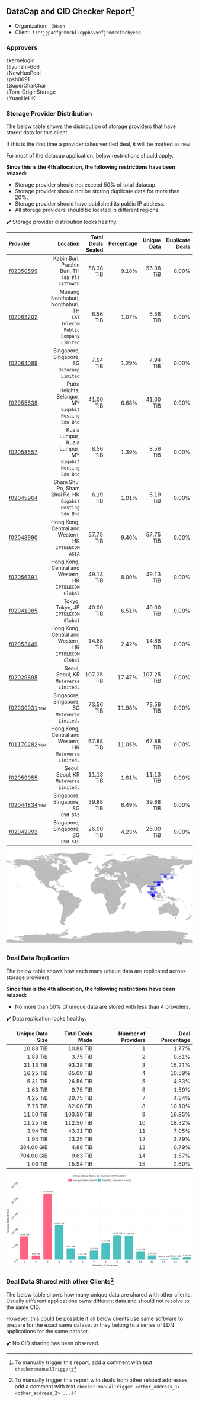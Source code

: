 ## DataCap and CID Checker Report[^1]
 - Organization: ` XHash`
 - Client: `f1r7jgp4cfgnhmcbl2eppbsv5efjnmmccfbchyesq`
### Approvers
`1`kernelogic<br/>`1`liyunzhi-666<br/>`1`NewHuoPool<br/>`1`psh0691<br/>`1`SuperChaiChai<br/>`1`Tom-OriginStorage<br/>`1`YuanHeHK

### Storage Provider Distribution
The below table shows the distribution of storage providers that have stored data for this client.

If this is the first time a provider takes verified deal, it will be marked as `new`.

For most of the datacap application, below restrictions should apply.

**Since this is the 4th allocation, the following restrictions have been relaxed:**
 - Storage provider should not exceed 50% of total datacap.
 - Storage provider should not be storing duplicate data for more than 20%.
 - Storage provider should have published its public IP address.
 - All storage providers should be located in different regions.

✔️ Storage provider distribution looks healthy.

| Provider                                                    |                                                                   Location | Total Deals Sealed | Percentage | Unique Data | Duplicate Deals |
| :---------------------------------------------------------- | -------------------------------------------------------------------------: | -----------------: | ---------: | ----------: | --------------: |
| [f02050599](https://filfox.info/en/address/f02050599)       |                        Kabin Buri, Prachin Buri, TH<br/>`408 Fl4 CATTOWER` |          56.38 TiB |      9.18% |   56.38 TiB |           0.00% |
| [f02063202](https://filfox.info/en/address/f02063202)       | Mueang Nonthaburi, Nonthaburi, TH<br/>`CAT Telecom Public Company Limited` |           6.56 TiB |      1.07% |    6.56 TiB |           0.00% |
| [f02064089](https://filfox.info/en/address/f02064089)       |                            Singapore, Singapore, SG<br/>`Datacamp Limited` |           7.94 TiB |      1.29% |    7.94 TiB |           0.00% |
| [f02055638](https://filfox.info/en/address/f02055638)       |                  Putra Heights, Selangor, MY<br/>`Gigabit Hosting Sdn Bhd` |          41.00 TiB |      6.68% |   41.00 TiB |           0.00% |
| [f02058557](https://filfox.info/en/address/f02058557)       |               Kuala Lumpur, Kuala Lumpur, MY<br/>`Gigabit Hosting Sdn Bhd` |           8.56 TiB |      1.39% |    8.56 TiB |           0.00% |
| [f02045964](https://filfox.info/en/address/f02045964)       |               Sham Shui Po, Sham Shui Po, HK<br/>`Gigabit Hosting Sdn Bhd` |           6.19 TiB |      1.01% |    6.19 TiB |           0.00% |
| [f02048990](https://filfox.info/en/address/f02048990)       |                    Hong Kong, Central and Western, HK<br/>`IPTELECOM ASIA` |          57.75 TiB |      9.40% |   57.75 TiB |           0.00% |
| [f02056391](https://filfox.info/en/address/f02056391)       |                  Hong Kong, Central and Western, HK<br/>`IPTELECOM Global` |          49.13 TiB |      8.00% |   49.13 TiB |           0.00% |
| [f02041085](https://filfox.info/en/address/f02041085)       |                                    Tokyo, Tokyo, JP<br/>`IPTELECOM Global` |          40.00 TiB |      6.51% |   40.00 TiB |           0.00% |
| [f02053449](https://filfox.info/en/address/f02053449)       |                  Hong Kong, Central and Western, HK<br/>`IPTELECOM Global` |          14.88 TiB |      2.42% |   14.88 TiB |           0.00% |
| [f02029895](https://filfox.info/en/address/f02029895)       |                                  Seoul, Seoul, KR<br/>`Meteverse Limited.` |         107.25 TiB |     17.47% |  107.25 TiB |           0.00% |
| [f02030031](https://filfox.info/en/address/f02030031)`new`  |                          Singapore, Singapore, SG<br/>`Meteverse Limited.` |          73.56 TiB |     11.98% |   73.56 TiB |           0.00% |
| [f01170282](https://filfox.info/en/address/f01170282)`new`  |                Hong Kong, Central and Western, HK<br/>`Meteverse Limited.` |          67.88 TiB |     11.05% |   67.88 TiB |           0.00% |
| [f02059055](https://filfox.info/en/address/f02059055)       |                                  Seoul, Seoul, KR<br/>`Meteverse Limited.` |          11.13 TiB |      1.81% |   11.13 TiB |           0.00% |
| [f02044834](https://filfox.info/en/address/f02044834)`new`  |                                     Singapore, Singapore, SG<br/>`OVH SAS` |          39.88 TiB |      6.49% |   39.88 TiB |           0.00% |
| [f02042992](https://filfox.info/en/address/f02042992)       |                                     Singapore, Singapore, SG<br/>`OVH SAS` |          26.00 TiB |      4.23% |   26.00 TiB |           0.00% |

<img src="https://raw.githubusercontent.com/data-preservation-programs/filplus-checker-assets/main/filecoin-project/filecoin-plus-large-datasets/issues/1078/1681894519586.png"/>

### Deal Data Replication
The below table shows how each many unique data are replicated across storage providers.


**Since this is the 4th allocation, the following restrictions have been relaxed:**
- No more than 50% of unique data are stored with less than 4 providers.

✔️ Data replication looks healthy.

| Unique Data Size | Total Deals Made | Number of Providers | Deal Percentage |
| ---------------: | ---------------: | ------------------: | --------------: |
|        10.88 TiB |        10.88 TiB |                   1 |           1.77% |
|         1.88 TiB |         3.75 TiB |                   2 |           0.61% |
|        31.13 TiB |        93.38 TiB |                   3 |          15.21% |
|        16.25 TiB |        65.00 TiB |                   4 |          10.59% |
|         5.31 TiB |        26.56 TiB |                   5 |           4.33% |
|         1.63 TiB |         9.75 TiB |                   6 |           1.59% |
|         4.25 TiB |        29.75 TiB |                   7 |           4.84% |
|         7.75 TiB |        62.00 TiB |                   8 |          10.10% |
|        11.50 TiB |       103.50 TiB |                   9 |          16.85% |
|        11.25 TiB |       112.50 TiB |                  10 |          18.32% |
|         3.94 TiB |        43.31 TiB |                  11 |           7.05% |
|         1.94 TiB |        23.25 TiB |                  12 |           3.79% |
|       384.00 GiB |         4.88 TiB |                  13 |           0.79% |
|       704.00 GiB |         9.63 TiB |                  14 |           1.57% |
|         1.06 TiB |        15.94 TiB |                  15 |           2.60% |

<img src="https://raw.githubusercontent.com/data-preservation-programs/filplus-checker-assets/main/filecoin-project/filecoin-plus-large-datasets/issues/1078/1681894520244.png"/>

### Deal Data Shared with other Clients[^3]
The below table shows how many unique data are shared with other clients.
Usually different applications owns different data and should not resolve to the same CID.

However, this could be possible if all below clients use same software to prepare for the exact same dataset or they belong to a series of LDN applications for the same dataset.

✔️ No CID sharing has been observed.

[^1]: To manually trigger this report, add a comment with text `checker:manualTrigger`

[^2]: Deals from those addresses are combined into this report as they are specified with `checker:manualTrigger`

[^3]: To manually trigger this report with deals from other related addresses, add a comment with text `checker:manualTrigger <other_address_1> <other_address_2> ...`
